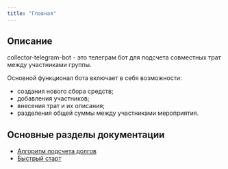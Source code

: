 ```yaml
---
title: "Главная"
---
```


## Описание
collector-telegram-bot - это телеграм бот для подсчета совместных трат между участниками группы.

Основной функционал бота включает в себя возможности:

* создания нового сбора средств;
* добавления участников;
* внесения трат и их описания;
* разделения общей суммы между участниками мероприятия.

## Основные разделы документации

- [Алгоритм подсчета долгов](./algorithm.md)
- [Быстрый старт](./start.md)